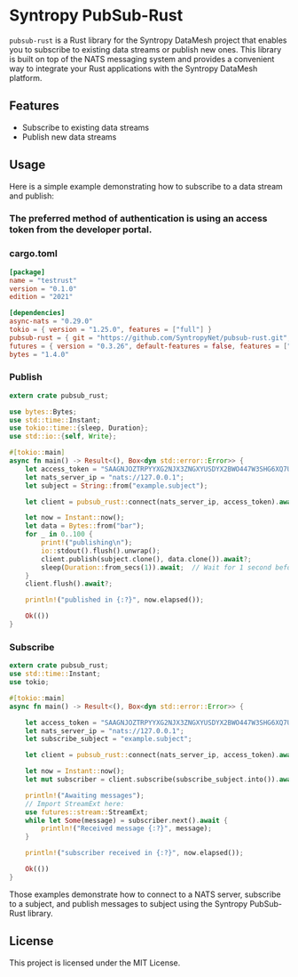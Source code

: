 # Syntropy PubSub-Rust

`pubsub-rust` is a Rust library for the Syntropy DataMesh project that enables you to subscribe to existing data streams or publish new ones. This library is built on top of the NATS messaging system and provides a convenient way to integrate your Rust applications with the Syntropy DataMesh platform.

## Features

- Subscribe to existing data streams
- Publish new data streams

## Usage
Here is a simple example demonstrating how to subscribe to a data stream and publish:

### The preferred method of authentication is using an access token from the developer portal.

### cargo.toml
```toml
[package]
name = "testrust"
version = "0.1.0"
edition = "2021"

[dependencies]
async-nats = "0.29.0"
tokio = { version = "1.25.0", features = ["full"] }
pubsub-rust = { git = "https://github.com/SyntropyNet/pubsub-rust.git", branch = "main" }
futures = { version = "0.3.26", default-features = false, features = ["std", "async-await"] }
bytes = "1.4.0"
```

### Publish
```rust
extern crate pubsub_rust;

use bytes::Bytes;
use std::time::Instant;
use tokio::time::{sleep, Duration};
use std::io::{self, Write};

#[tokio::main]
async fn main() -> Result<(), Box<dyn std::error::Error>> {
    let access_token = "SAAGNJOZTRPYYXG2NJX3ZNGXYUSDYX2BWO447W3SHG6XQ7U66RWHQ3JUXM";
    let nats_server_ip = "nats://127.0.0.1";
    let subject = String::from("example.subject");

    let client = pubsub_rust::connect(nats_server_ip, access_token).await?;

    let now = Instant::now();
    let data = Bytes::from("bar");
    for _ in 0..100 {
        print!("publishing\n");
        io::stdout().flush().unwrap();
        client.publish(subject.clone(), data.clone()).await?;
        sleep(Duration::from_secs(1)).await;  // Wait for 1 second before the next publish
    }
    client.flush().await?;

    println!("published in {:?}", now.elapsed());

    Ok(())
}
```

### Subscribe
```rust
extern crate pubsub_rust;
use std::time::Instant;
use tokio;

#[tokio::main]
async fn main() -> Result<(), Box<dyn std::error::Error>> {

    let access_token = "SAAGNJOZTRPYYXG2NJX3ZNGXYUSDYX2BWO447W3SHG6XQ7U66RWHQ3JUXM";
    let nats_server_ip = "nats://127.0.0.1";
    let subscribe_subject = "example.subject";

    let client = pubsub_rust::connect(nats_server_ip, access_token).await?;

    let now = Instant::now();
    let mut subscriber = client.subscribe(subscribe_subject.into()).await.unwrap();

    println!("Awaiting messages");
    // Import StreamExt here:
    use futures::stream::StreamExt;
    while let Some(message) = subscriber.next().await {
        println!("Received message {:?}", message);
    }

    println!("subscriber received in {:?}", now.elapsed());

    Ok(())
}
```
Those examples demonstrate how to connect to a NATS server, subscribe to a subject, and publish messages to subject using the Syntropy PubSub-Rust library.

## License
This project is licensed under the MIT License.